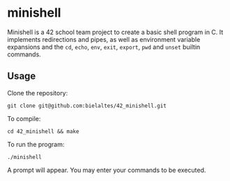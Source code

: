 # minishell

Minishell is a 42 school team project to create a basic shell program in C. It implements redirections and pipes, as well as environment variable expansions and the `cd`, `echo`, `env`, `exit`, `export`, `pwd` and `unset` builtin commands.

## Usage

Clone the repository:
```
git clone git@github.com:bielaltes/42_minishell.git
```

To compile:

```shell
cd 42_minishell && make
```

To run the program:

```shell
./minishell
```

A prompt will appear. You may enter your commands to be executed.
